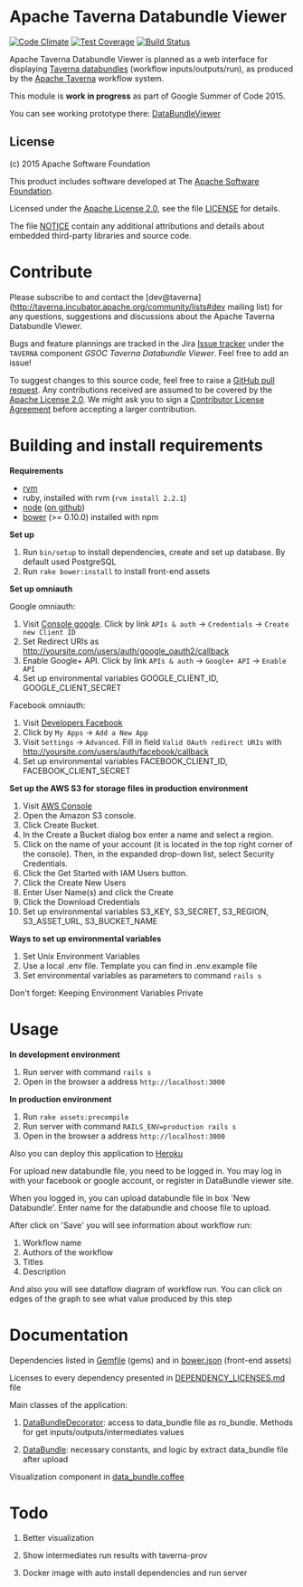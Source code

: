 <!--
   Licensed to the Apache Software Foundation (ASF) under one or more
   contributor license agreements.  See the NOTICE file distributed with
   this work for additional information regarding copyright ownership.
   The ASF licenses this file to You under the Apache License, Version 2.0
   (the "License"); you may not use this file except in compliance with
   the License.  You may obtain a copy of the License at

       http://www.apache.org/licenses/LICENSE-2.0

   Unless required by applicable law or agreed to in writing, software
   distributed under the License is distributed on an "AS IS" BASIS,
   WITHOUT WARRANTIES OR CONDITIONS OF ANY KIND, either express or implied.
   See the License for the specific language governing permissions and
   limitations under the License.
-->
# Apache Taverna Databundle Viewer

[![Code Climate](https://codeclimate.com/github/Samhane/incubator-taverna-databundle-viewer/badges/gpa.svg)](https://codeclimate.com/github/Samhane/incubator-taverna-databundle-viewer)
[![Test Coverage](https://codeclimate.com/github/Samhane/incubator-taverna-databundle-viewer/badges/coverage.svg)](https://codeclimate.com/github/Samhane/incubator-taverna-databundle-viewer/coverage)
[![Build Status](https://semaphoreci.com/api/v1/projects/f0bcedbf-b6fb-4605-975a-72e724706673/442177/badge.svg)](https://semaphoreci.com/samhane/incubator-taverna-databundle-viewer)

Apache Taverna Databundle Viewer is planned as a web interface
for displaying 
[Taverna databundles](https://github.com/apache/incubator-taverna-language/tree/master/taverna-databundle)
(workflow inputs/outputs/run), as produced by the 
[Apache Taverna](http://taverna.incubator.apache.org/) workflow
system.

This module is **work in progress** as part of Google Summer of Code 2015.

You can see working prototype there: [DataBundleViewer](http://databundle.herokuapp.com/)



## License

(c) 2015 Apache Software Foundation

This product includes software developed at The [Apache Software
Foundation](http://www.apache.org/).

Licensed under the [Apache License
2.0](https://www.apache.org/licenses/LICENSE-2.0), see the file
[LICENSE](LICENSE) for details.

The file [NOTICE](NOTICE) contain any additional attributions and
details about embedded third-party libraries and source code.


# Contribute

Please subscribe to and contact the 
[dev@taverna](http://taverna.incubator.apache.org/community/lists#dev mailing list)
for any questions, suggestions and discussions about the 
Apache Taverna Databundle Viewer.

Bugs and feature plannings are tracked in the Jira
[Issue tracker](https://issues.apache.org/jira/browse/TAVERNA/component/12326902)
under the `TAVERNA` component _GSOC Taverna Databundle Viewer_. Feel free 
to add an issue!

To suggest changes to this source code, feel free to raise a 
[GitHub pull request](https://github.com/apache/incubator-taverna-databundle-viewer/pulls).
Any contributions received are assumed to be covered by the [Apache License
2.0](https://www.apache.org/licenses/LICENSE-2.0). We might ask you 
to sign a [Contributor License Agreement](https://www.apache.org/licenses/#clas)
before accepting a larger contribution.


# Building and install requirements

**Requirements**

* [rvm](https://rvm.io/rvm/install)
* ruby, installed with rvm (`rvm install 2.2.1`)
* [node](http://nodejs.org) ([on github](https://github.com/joyent/node))
* [bower](https://github.com/bower/bower) (>= 0.10.0) installed with npm

**Set up**

1. Run `bin/setup` to install dependencies, create and set up database. By default used PostgreSQL
2. Run `rake bower:install`  to install front-end assets

**Set up omniauth**

Google omniauth:

1. Visit [Console google](https://console.developers.google.com/). Click by link `APIs & auth` -> `Credentials` -> `Create new Client ID`
2. Set Redirect URIs as http://yoursite.com/users/auth/google_oauth2/callback
3. Enable Google+ API. Click by link `APIs & auth` -> `Google+ API` -> `Enable API`
4. Set up environmental variables  GOOGLE_CLIENT_ID, GOOGLE_CLIENT_SECRET

Facebook omniauth:

1. Visit [Developers Facebook](https://developers.facebook.com/)
2. Click by `My Apps` -> `Add a New App`
3. Visit `Settings` -> `Advanced`. Fill in field `Valid OAuth redirect URIs` with http://yoursite.com/users/auth/facebook/callback
4. Set up environmental variables FACEBOOK_CLIENT_ID, FACEBOOK_CLIENT_SECRET

**Set up the AWS S3 for storage files in production environment**

1. Visit [AWS Console](https://aws.amazon.com/)
2. Open the Amazon S3 console.
3. Click Create Bucket.
4. In the Create a Bucket dialog box enter a name and select a region.
5. Click on the name of your account (it is located in the top right corner of the console). Then, in the expanded drop-down list, select Security Credentials.
6. Click the Get Started with IAM Users button.
7. Click the Create New Users
8. Enter User Name(s) and click the Create
9. Click the Download Credentials
10. Set up environmental variables S3_KEY, S3_SECRET, S3_REGION, S3_ASSET_URL, S3_BUCKET_NAME

**Ways to set up environmental variables**

1. Set Unix Environment Variables
2. Use a local .env file. Template you can find in .env.example file
3. Set environmental variables as parameters to command `rails s`

Don't forget: Keeping Environment Variables Private


# Usage

**In development environment**

1. Run server with command `rails s`
2. Open in the browser a address `http://localhost:3000`

**In production environment**

1. Run `rake assets:precompile`
2. Run server with command `RAILS_ENV=production rails s`
3. Open in the browser a address `http://localhost:3000`

Also you can deploy this application to [Heroku](http://heroku.com/)

For upload new databundle file, you need to be logged in.
You may log in with your facebook or google account, or register in DataBundle viewer site.

When you logged in, you can upload databundle file in box 'New Databundle'. Enter name for the databundle and choose file to upload.

After click on 'Save' you will see information about workflow run:

1. Workflow name
2. Authors of the workflow
3. Titles
4. Description

And also you will see dataflow diagram of workflow run. You can click on edges of the graph to see what value produced by this step

# Documentation

Dependencies listed in [Gemfile](Gemfile) (gems) and in [bower.json](bower.json) (front-end assets)

Licenses to every dependency presented in [DEPENDENCY_LICENSES.md](DEPENDENCY_LICENSES.md) file

Main classes of the application:

1. [DataBundleDecorator](app/decorators/data_bundle_decorator.rb): access to data_bundle file as ro_bundle.
Methods for get inputs/outputs/intermediates values

2. [DataBundle](app/models/data_bundle.rb): necessary constants, and logic by extract data_bundle file after upload

Visualization component in [data_bundle.coffee](app/assets/javascripts/data_bundle.coffee)

# Todo

1. Better visualization

2. Show intermediates run results with taverna-prov

3. Docker image with auto install dependencies and run server
